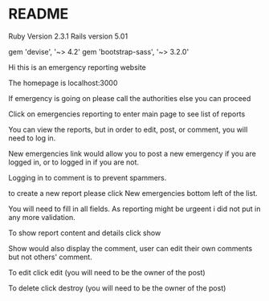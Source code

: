 # README
Ruby Version 2.3.1
Rails version 5.01

gem 'devise', '~> 4.2'
gem 'bootstrap-sass', '~> 3.2.0'

Hi this is an emergency reporting website

The homepage is localhost:3000

If emergency is going on please call the authorities else you can proceed

Click on emergencies reporting to enter main page to see list of reports

You can view the reports, but in order to edit, post, or comment, you will need to log in.

New emergencies link would allow you to post a new emergency if you are logged in, or to logged in if you are not.

Logging in to comment is to prevent spammers. 

to create a new report please click New emergencies bottom left of the list.

You will need to fill in all fields. As reporting might be urgeent i did not put in any more validation.

To show report content and details click show

Show would also display the comment, user can edit their own comments but not others' comment.

To edit click edit (you will need to be the owner of the post)

To delete click destroy (you will need to be the owner of the post)

